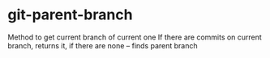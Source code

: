 # git-parent-branch

Method to get current branch of current one
If there are commits on current branch, returns it, if there are none – finds parent branch
